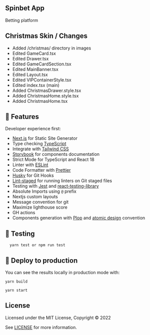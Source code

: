 ## Spinbet App

Betting platform

## Christmas Skin / Changes

- Added /christmas/ directory in images
- Edited GameCard.tsx
- Edited Drawer.tsx
- Edited GameCardSection.tsx
- Edited MainBanner.tsx
- Edited Layout.tsx
- Edited VIPContainerStyle.tsx
- Edited index.tsx (main)
- Added ChristmasDrawer.style.tsx
- Added ChristmasHome.style.tsx
- Added ChristmasHome.tsx

## :rocket: Features

Developer experience first:

- [Next.js](https://nextjs.org) for Static Site Generator
- Type checking [TypeScript](https://www.typescriptlang.org)
- Integrate with [Tailwind CSS](https://tailwindcss.com)
- [Storybook](https://storybook.js.org) for components documentation
- Strict Mode for TypeScript and React 18
- Linter with [ESLint](https://eslint.org)
- Code Formatter with [Prettier](https://prettier.io)
- [Husky](https://typicode.github.io/husky/#/) for Git Hooks
- [Lint-staged](https://github.com/okonet/lint-staged) for running linters on Git staged files
- Testing with [Jest](https://jestjs.io/) and [react-testing-library](https://testing-library.com/)
- Absolute Imports using `@` prefix
- Nextjs custom layouts
- Message convention for git
- Maximize lighthouse score
- GH actions
- Components generation with [Plop](https://plopjs.com/) and [atomic design](https://bradfrost.com/blog/post/atomic-web-design/) convention

## 🧪 Testing

```shell
  yarn test or npm run test
```

## 🚀 Deploy to production

You can see the results locally in production mode with:

```shell
yarn build
```

```shell
yarn start
```

## License

Licensed under the MIT License, Copyright © 2022

See [LICENSE](LICENSE) for more information.
